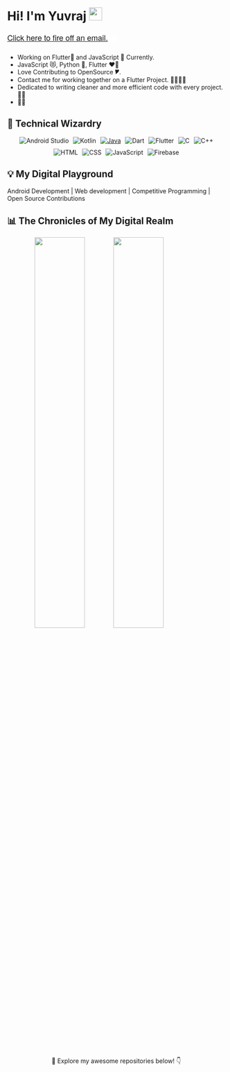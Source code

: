 # Hi! I'm Yuvraj <img src="https://github.com/yuvrajsinghgmx/yuvrajsinghgmx/blob/main/Resources/Hi.gif" width="30">

<p align="left" class="classy-sentence" style="font-family: 'Helvetica Neue', Helvetica, Arial, sans-serif; font-size: 18px; color: #ffffff;"><a href="mailto:yuvrajsinghgmx@gmail.com">Click here to fire off an email.</a> 🕊️</p>

- Working on Flutter🍃 and JavaScript 🍁 Currently. 
- JavaScript 😻, Python 💌, Flutter ❤️‍🔥
- Love Contributing to OpenSource 🎔. 
- Contact me for working together on a Flutter Project. 🫱🏻‍🫲🏼
- Dedicated to writing cleaner and more efficient code with every project. 🧑‍💻
- 🧑‍🎨




<!-- <a href="https://yuvrajsinghgmx.github.io">Discover more on my website!</a> -->

## 🚀 Technical Wizardry

<div style="display: flex; justify-content: center; gap: 10px; flex-wrap: wrap;">
  <a href="https://developer.android.com/studio" style="text-decoration: none;">
    <img src="https://img.shields.io/badge/Android%20Studio-3DDC84?style=for-the-badge&logo=android-studio&logoColor=white" alt="Android Studio">
  </a>
  <a href="https://kotlinlang.org/" style="text-decoration: none;">
    <img src="https://img.shields.io/badge/Kotlin-0095D5?style=for-the-badge&logo=kotlin&logoColor=white" alt="Kotlin">
  </a>
  <a href="https://www.java.com/">
  <img src="https://img.shields.io/badge/Java-007396?style=for-the-badge&logo=java&logoColor=white" alt="Java">
  </a>
    <a href="https://dart.dev/" style="text-decoration: none;">
    <img src="https://img.shields.io/badge/Dart-0175C2?style=for-the-badge&logo=dart&logoColor=white" alt="Dart">
  </a>
  <a href="https://flutter.dev/" style="text-decoration: none;">
    <img src="https://img.shields.io/badge/Flutter-02569B?style=for-the-badge&logo=flutter&logoColor=white" alt="Flutter">
  </a>
  <a href="https://en.cppreference.com/" style="text-decoration: none;">
    <img src="https://img.shields.io/badge/C-A8B9CC?style=for-the-badge&logo=c&logoColor=white" alt="C">
  </a>
  <a href="https://www.cplusplus.com/" style="text-decoration: none;">
    <img src="https://img.shields.io/badge/C++-00599C?style=for-the-badge&logo=c%2B%2B&logoColor=white" alt="C++">
  </a>
  <a href="https://developer.mozilla.org/en-US/docs/Web/HTML" style="text-decoration: none;">
    <img src="https://img.shields.io/badge/HTML-E34F26?style=for-the-badge&logo=html5&logoColor=white" alt="HTML">
  </a>
  <a href="https://developer.mozilla.org/en-US/docs/Web/CSS" style="text-decoration: none;">
    <img src="https://img.shields.io/badge/CSS-1572B6?style=for-the-badge&logo=css3&logoColor=white" alt="CSS">
  </a>
  <a href="https://developer.mozilla.org/en-US/docs/Web/JavaScript" style="text-decoration: none;">
    <img src="https://img.shields.io/badge/JavaScript-F7DF1E?style=for-the-badge&logo=javascript&logoColor=white" alt="JavaScript">
  </a>
  <a href="https://firebase.google.com/" style="text-decoration: none;">
    <img src="https://img.shields.io/badge/Firebase-FFCA28?style=for-the-badge&logo=firebase&logoColor=white" alt="Firebase">
  </a>
</div>

## 💡 My Digital Playground

Android Development | Web development | Competitive Programming | Open Source Contributions

## 📊 The Chronicles of My Digital Realm

<p align="center">
  <!-- <img align="left" width="35%" src="https://github.com/yuvrajsinghgmx/yuvrajsinghgmx/blob/main/Resources/yuvrajisbusy.gif"> -->
  <img align="left" width="48%" src="https://github-readme-stats.vercel.app/api/top-langs/?username=yuvrajsinghgmx&show_icons=true&theme=highcontrast&layout=compact">
  <!-- <img width="48%%" src="https://leetcard.jacoblin.cool/qomfortzone?theme=dark&font=Baloo%20Bhaijaan%202&ext=heatmap"> -->
</p>
<p align="left">
  <img  src="https://github-readme-stats.vercel.app/api?username=yuvrajsinghgmx&show_icons=true&theme=highcontrast" width="48%">
  <!-- <img src="https://github-readme-streak-stats.herokuapp.com/?user=yuvrajsinghgmx&theme=highcontrast" width="48%"> -->
</p>
<!-- 
<p align="left"> <img src="https://komarev.com/ghpvc/?username=yuvrajsinghgmx&label=Profile%20views&color=0e75b6&style=flat" alt="Yuvraj Singh" /> </p> -->
<!-- 
## 📬 Connect with the Sorcerer


  <a href="https://twitter.com/yuvrajsinghgmx" rel="nofollow">
    <img alt="Twitter" src="https://img.shields.io/badge/Twitter-1DA1F2?style=for-the-badge&logo=Twitter&logoColor=white">
  </a>
  <a href="https://www.linkedin.com/in/yuvrajsinghgmx/" rel="nofollow">
    <img alt="LinkedIn" src="https://img.shields.io/badge/LinkedIn-0077B5?style=for-the-badge&logo=LinkedIn&logoColor=white">
  </a>
  <a href="https://discord.com/users/yuvrajsinghgmx" rel="nofollow">
    <img alt="Discord" src="https://img.shields.io/badge/Discord-5865F2?style=for-the-badge&logo=Discord&<p align="center">logoColor=white">
  </a>
</p> -->

<p align="center">
  🌟 Explore my awesome repositories below! 👇
</p>
